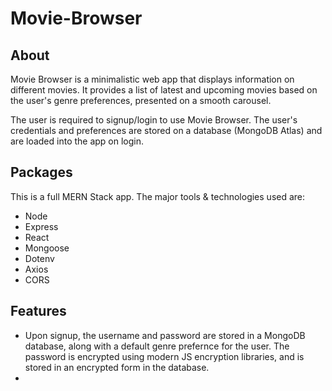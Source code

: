 # Movie-Browser

## About
Movie Browser is a minimalistic web app that displays information on different movies. It provides a list of latest and upcoming movies based on the user's genre preferences, presented on a smooth carousel.

The user is required to signup/login to use Movie Browser. The user's credentials and preferences are stored on a database (MongoDB Atlas) and are loaded into the app on login.

## Packages
This is a full MERN Stack app. The major tools & technologies used are:
* Node
* Express
* React
* Mongoose
* Dotenv
* Axios
* CORS

## Features
* Upon signup, the username and password are stored in a MongoDB database, along with a default genre prefernce for the user. The password is encrypted using modern JS encryption libraries, and is stored in an encrypted form in the database.
* 
